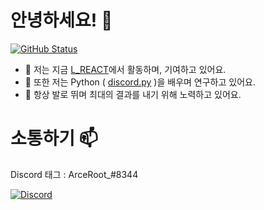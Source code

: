 # 안녕하세요! 👋
 [![GitHub Status](https://github-readme-stats.vercel.app/api?username=ArceRoot&theme=radical&show_icons=true)](https://github.com/anuraghazra/github-readme-stats)
- 🔭 저는 지금 [L_REACT](https://github.com/LRACT)에서 활동하며, 기여하고 있어요.
- 🌱 또한 저는 Python ( [discord.py](https://github.com/Rapptz/discord.py) )을 배우며 연구하고 있어요.
- 👟 항상 발로 뛰며 최대의 결과를 내기 위해 노력하고 있어요.

# 소통하기 📫
Discord 태그 : ArceRoot_#8344

[![Discord](https://img.shields.io/discord/702880464893116518?color=%23FFFCC9&label=Discord&logo=Discord&logoColor=%23FFFFFF&style=for-the-badge)](https://discord.gg/DyGqBZm)

